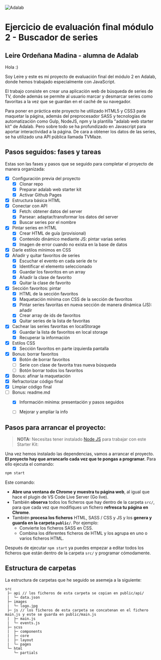![Adalab](https://beta.adalab.es/resources/images/adalab-logo-155x61-bg-white.png)

# Ejercicio de evaluación final módulo 2 - Buscador de series

## Leire Ordeñana Madina - alumna de Adalab

Hola :)

Soy Leire y este es mi proyecto de evaluación final del módulo 2 en Adalab, donde hemos trabajado especialmente con JavaScript.

El trabajo consiste en crear una aplicación web de búsqueda de series de TV, donde además se permite al usuario marcar y desmarcar series como favoritas a la vez que se guardan en el caché de su navegador.

Para poner en práctica este proyecto he utilizado HTML5 y CSS3 para maquetar la página, además del preprocesador SASS y tecnologías de automatización como Gulp, NodeJS, npm y la plantilla "adalab web starter kit" de Adalab. Pero sobre todo se ha profundizado en Javascript para aportar interactividad a la página. De cara a obtener los datos de las series, se ha utilizado una API pública llamada TVMaze.


## Pasos seguidos: fases y tareas

Estas son las fases y pasos que se seguido para completar el proyecto de manera organizada:

- [x] Configuración previa del proyecto
    - [x] Clonar repo
    - [x] Preparar adalab web starter kit
    - [x] Activar Github Pages
- [x] Estructura básica HTML
- [x] Conectar con API
  - [x] Fetch: obtener datos del server
  - [x] Parsear: adaptar/transformar los datos del server
  - [x] Buscar series por el nombre
- [x] Pintar series en HTML
    - [x] Crear HTML de guía (provisional)
    - [x] Contenido dinámico mediante JS: pintar varias series
    - [x] Imagen de error cuando no exista en la base de datos
- [X] Darle estilos mínimos en CSS
- [x] Añadir y quitar favoritos de series
    - [x] Escuchar el evento en cada serie de tv
    - [x] Identificar el elemento seleccionado
    - [x] Guardar los favoritos en un array
    - [x] Añadir la clase de favorito
    - [x] Quitar la clase de favorito
- [x] Sección favoritos: pintar
    - [x] HTML de la sección favoritos
    - [x] Maquetación mínima con CSS de la sección de favoritos
    - [x] Pintar series favoritas en nueva sección de manera dinámica (JS): añadir
    - [x] Crear array de ids de favoritos
    - [x] Quitar series de la lista de favoritas
- [x] Cachear las series favoritas en localStorage
    - [x] Guardar la lista de favoritos en local storage
    - [x] Recuperar la información
- [x] Estilos CSS
    - [x] Sección favoritos en parte izquierda pantalla
- [x] Bonus: borrar favoritos
    - [x] Botón de borrar favoritos
    - [ ] Serie con clase de favorita tras nueva búsqueda
    - [ ] Botón borrar todos los favoritos
- [x] Bonus: afinar la maquetación
- [x] Refractorizar código final
- [x] Limpiar código final
- [ ] Bonus: readme.md
    - [x] Información mínima: presentación y pasos seguidos
    - [ ] Mejorar y ampliar la info


## Pasos para arrancar el proyecto:

> **NOTA:** Necesitas tener instalado [Node JS](https://nodejs.org/) para trabajar con este Starter Kit:

Una vez hemos instalado las dependencias, vamos a arrancar el proyecto. **El proyecto hay que arrancarlo cada vez que te pongas a programar.** Para ello ejecuta el comando:

```bash
npm start
```

Este comando:

- **Abre una ventana de Chrome y muestra tu página web**, al igual que hace el plugin de VS Code Live Server (Go live).
- También **observa** todos los ficheros que hay dentro de la carpeta `src/`, para que cada vez que modifiques un fichero **refresca tu página en Chrome**.
- También **procesa los ficheros** HTML, SASS / CSS y JS y los **genera y guarda en la carpeta `public/`**. Por ejemplo:
   - Convierte los ficheros SASS en CSS.
   - Combina los diferentes ficheros de HTML y los agrupa en uno o varios ficheros HTML.

Después de ejecutar `npm start` ya puedes empezar a editar todos los ficheros que están dentro de la carpeta `src/` y programar cómodamente.


## Estructura de carpetas

La estructura de carpetas que he seguido se asemeja a la siguiente:

```
src
 ├─ api // los ficheros de esta carpeta se copian en public/api/
 |  └─ data.json
 ├─ images
 |  └─ logo.jpg
 ├─ js // los ficheros de esta carpeta se concatenan en el fichero main.js y este se guarda en public/main.js
 |  ├─ main.js
 |  └─ events.js
 ├─ scss
 |  ├─ components
 |  ├─ core
 |  ├─ layout
 |  └─ pages
 └─ html
    └─ partials
```
